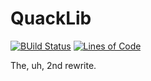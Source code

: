 # QuackLib

[![BUild Status](https://img.shields.io/jenkins/s/https/jenkins.amadorn.es/job/QuackLib.svg)](https://jenkins.amadorn.es/job/QuackLib/)
[![Lines of Code](https://tokei.rs/b1/github/therealfarfetchd/QuackLib?category=code)](https://github.com/therealfarfetchd/QuackLib)

The, uh, 2nd rewrite.